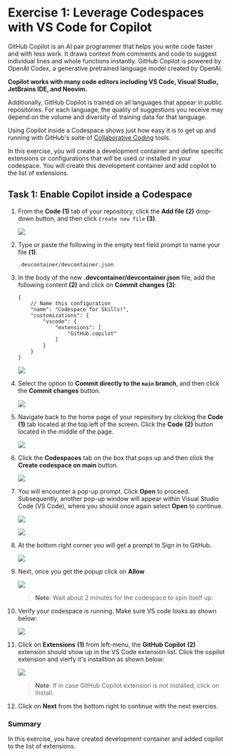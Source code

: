 
# Exercise 1: Leverage Codespaces with VS Code for Copilot

GitHub Copilot is an AI pair programmer that helps you write code faster and with less work. It draws context from comments and code to suggest individual lines and whole functions instantly. GitHub Copilot is powered by OpenAI Codex, a generative pretrained language model created by OpenAI.

**Copilot works with many code editors including VS Code, Visual Studio, JetBrains IDE, and Neovim.**

Additionally, GitHub Copilot is trained on all languages that appear in public repositories. For each language, the quality of suggestions you receive may depend on the volume and diversity of training data for that language.

Using Copilot inside a Codespace shows just how easy it is to get up and running with GitHub's suite of [Collaborative Coding](https://github.com/features#features-collaboration) tools.

In this exercise, you will create a development container and define specific extensions or configurations that will be used or installed in your codespace. You will create this development container and add copilot to the list of extensions.

## Task 1: Enable Copilot inside a Codespace

1. From the **Code** **(1)** tab of your repository, click the **Add file** **(2)** drop-down button, and then click `Create new file` **(3)**.

    ![](../media/create-new-file.png)

1. Type or paste the following in the empty text field prompt to name your file **(1)**.

   ```
   .devcontainer/devcontainer.json
   ```

1. In the body of the new **.devcontainer/devcontainer.json** file, add the following content **(2)** and click on **Commit changes** **(3)**:

   ```
   {
       // Name this configuration
       "name": "Codespace for Skills!",
       "customizations": {
           "vscode": {
               "extensions": [
                   "GitHub.copilot"
               ]
           }
       }
   }
   ```

   ![](../media/devcontainer-commit.png)
   
1. Select the option to **Commit directly to the `main` branch**, and then click the **Commit changes** button.

   ![](../media/commit-file.png)

1. Navigate back to the home page of your repository by clicking the **Code** **(1)** tab located at the top left of the screen. Click the **Code** **(2)** button located in the middle of the page.

   ![](../media/code-code.png)

1. Click the **Codespaces** tab on the box that pops up and then click the **Create codespace on main** button.

   ![](../media/create-codespace.png)

1. You will encounter a pop-up prompt. Click **Open** to proceed. Subsequently, another pop-up window will appear within Visual Studio Code (VS Code), where you should once again select **Open** to continue.

   ![](../media/open.png)

   ![](../media/allow-extension-open.png)

1. At the bottom right corner you will get a prompt to Sign in to GitHub.

   ![](../media/signingit.png)

1. Next, once you get the popup click on **Allow**

   ![](../media/allow.png)

   >**Note**: Wait about 2 minutes for the codespace to spin itself up.

1. Verify your codespace is running. Make sure VS code looks as shown below:

   ![](../media/loaded-repo.png)

1. Click on **Extensions** **(1)** from left-menu, the **GitHub Copilot** **(2)** extension should show up in the VS Code extension list. Click the copilot extension and vierfy it's installtion as shown below:

   ![](../media/verify-copilot.png)

   >**Note**: If in case GitHub Copilot extension is not installed, click on Install.
 
1. Click on **Next** from the bottom right to continue with the next exercies.

### Summary

In this exercise, you have created development container and added copilot to the list of extensions.
